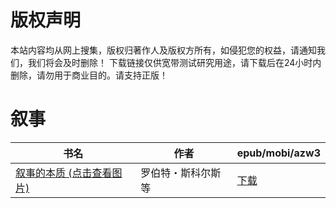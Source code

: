 # 版权声明

本站内容均从网上搜集，版权归著作人及版权方所有，如侵犯您的权益，请通知我们，我们将会及时删除！ 下载链接仅供宽带测试研究用途，请下载后在24小时内删除，请勿用于商业目的。请支持正版！

# 叙事

| 书名 | 作者 | epub/mobi/azw3 |
| --- | --- | --- |
| [叙事的本质 (点击查看图片)](https://www.dushupai.com/attachment/2024/06/10/3411ea5371bb8b8e.jpg) | 罗伯特・斯科尔斯等 | [下载](https://url89.ctfile.com/f/31084289-1357000672-1aa743?p=8866) |
